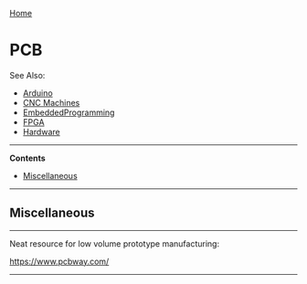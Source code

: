[Home](Readme.md)
# PCB

See Also:

  - [Arduino](Arduino.md)
  - [CNC Machines](CNC.md)
  - [EmbeddedProgramming](EmbeddedProgramming.md)
  - [FPGA](FPGA.md)
  - [Hardware](Hardware.md)

---

**Contents**

- [Miscellaneous](PCB.md#miscellaneous)

---

## Miscellaneous

---

Neat resource for low volume prototype manufacturing:

https://www.pcbway.com/

---
